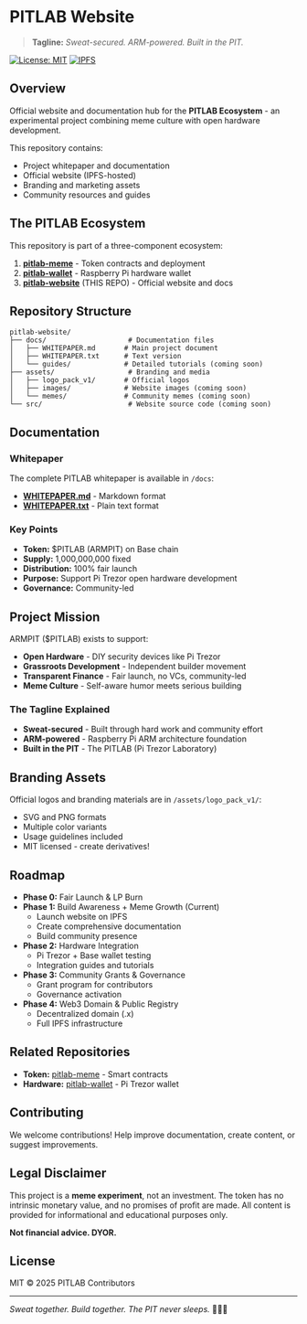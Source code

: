 # PITLAB Website

> **Tagline:** *Sweat-secured. ARM-powered. Built in the PIT.*

[![License: MIT](https://img.shields.io/badge/License-MIT-yellow.svg)](https://opensource.org/licenses/MIT)
[![IPFS](https://img.shields.io/badge/Hosted-IPFS-blue.svg)](https://ipfs.io)

## Overview

Official website and documentation hub for the **PITLAB Ecosystem** - an experimental project combining meme culture with open hardware development.

This repository contains:
- Project whitepaper and documentation
- Official website (IPFS-hosted)
- Branding and marketing assets
- Community resources and guides

## The PITLAB Ecosystem

This repository is part of a three-component ecosystem:

1. **[pitlab-meme](https://github.com/Octavepi/pitlab-meme)** - Token contracts and deployment
2. **[pitlab-wallet](https://github.com/Octavepi/pitlab-wallet)** - Raspberry Pi hardware wallet
3. **[pitlab-website](https://github.com/Octavepi/pitlab-website)** (THIS REPO) - Official website and docs

## Repository Structure

```
pitlab-website/
├── docs/                    # Documentation files
│   ├── WHITEPAPER.md       # Main project document
│   ├── WHITEPAPER.txt      # Text version
│   └── guides/             # Detailed tutorials (coming soon)
├── assets/                  # Branding and media
│   ├── logo_pack_v1/       # Official logos
│   ├── images/             # Website images (coming soon)
│   └── memes/              # Community memes (coming soon)
└── src/                     # Website source code (coming soon)
```

## Documentation

### Whitepaper

The complete PITLAB whitepaper is available in `/docs`:
- **[WHITEPAPER.md](./docs/WHITEPAPER.md)** - Markdown format
- **[WHITEPAPER.txt](./docs/WHITEPAPER.txt)** - Plain text format

### Key Points

- **Token:** $PITLAB (ARMPIT) on Base chain
- **Supply:** 1,000,000,000 fixed
- **Distribution:** 100% fair launch
- **Purpose:** Support Pi Trezor open hardware development
- **Governance:** Community-led

## Project Mission

ARMPIT ($PITLAB) exists to support:
- **Open Hardware** - DIY security devices like Pi Trezor
- **Grassroots Development** - Independent builder movement
- **Transparent Finance** - Fair launch, no VCs, community-led
- **Meme Culture** - Self-aware humor meets serious building

### The Tagline Explained

- **Sweat-secured** - Built through hard work and community effort
- **ARM-powered** - Raspberry Pi ARM architecture foundation
- **Built in the PIT** - The PITLAB (Pi Trezor Laboratory)

## Branding Assets

Official logos and branding materials are in `/assets/logo_pack_v1/`:

- SVG and PNG formats
- Multiple color variants
- Usage guidelines included
- MIT licensed - create derivatives!

## Roadmap

- **Phase 0:** Fair Launch & LP Burn
- **Phase 1:** Build Awareness + Meme Growth (Current)
  - Launch website on IPFS
  - Create comprehensive documentation
  - Build community presence
- **Phase 2:** Hardware Integration
  - Pi Trezor + Base wallet testing
  - Integration guides and tutorials
- **Phase 3:** Community Grants & Governance
  - Grant program for contributors
  - Governance activation
- **Phase 4:** Web3 Domain & Public Registry
  - Decentralized domain (.x)
  - Full IPFS infrastructure

## Related Repositories

- **Token:** [pitlab-meme](https://github.com/Octavepi/pitlab-meme) - Smart contracts
- **Hardware:** [pitlab-wallet](https://github.com/Octavepi/pitlab-wallet) - Pi Trezor wallet

## Contributing

We welcome contributions! Help improve documentation, create content, or suggest improvements.

## Legal Disclaimer

This project is a **meme experiment**, not an investment. The token has no intrinsic monetary value, and no promises of profit are made. All content is provided for informational and educational purposes only.

**Not financial advice. DYOR.**

## License

MIT © 2025 PITLAB Contributors

---

*Sweat together. Build together. The PIT never sleeps.* 🏋️‍♂️💪

